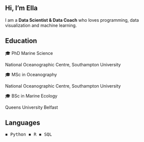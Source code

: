 ## Hi, I’m Ella
I am a **Data Scientist & Data Coach** who loves programming, data visualization and machine learning.

## Education

🎓 PhD Marine Science

National Oceanographic Centre, Southampton University

🎓 MSc in Oceanography

National Oceanographic Centre, Southampton University

🎓 BSc in Marine Ecology

Queens University Belfast

## Languages
<pre>
◾ Python ◾ R ◾ SQL     
</pre>






